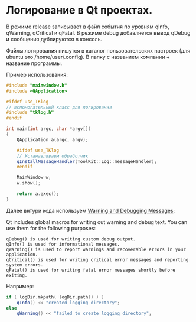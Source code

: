 # Логирование в Qt проектах.

В режиме release записывает в файл события по уровням qInfo, qWarning, qCritical и qFatal.
В режиме debug добавляется вывод qDebug и сообщения дублируются в консоль.

Файлы логирования пишутся в каталог пользовательских настроек (для ubuntu это /home/user/.config).
В папку с названием компании + название программы.

Пример использования:

```c++
#include "mainwindow.h"
#include <QApplication>

#ifdef use_TKlog
// вспомогательный класс для логирования
#include "tklog.h"
#endif

int main(int argc, char *argv[])
{
	QApplication a(argc, argv);

	#ifdef use_TKlog
	// Устанавливаем обработчик
	qInstallMessageHandler(ToolKit::Log::messageHandler);
	#endif

	MainWindow w;
	w.show();

	return a.exec();
}
```
Далее внтури кода используем [Warning and Debugging Messages](https://doc.qt.io/qt-5/debug.html#warning-and-debugging-messages):

Qt includes global macros for writing out warning and debug text. You can use them for the following purposes:

    qDebug() is used for writing custom debug output.
    qInfo() is used for informational messages.
    qWarning() is used to report warnings and recoverable errors in your application.
    qCritical() is used for writing critical error messages and reporting system errors.
    qFatal() is used for writing fatal error messages shortly before exiting.

Например:
```c++
if ( logDir.mkpath( logDir.path() ) )
    qInfo() << "created logging directory";
else
    qWarning() << "failed to create logging directory";
```
